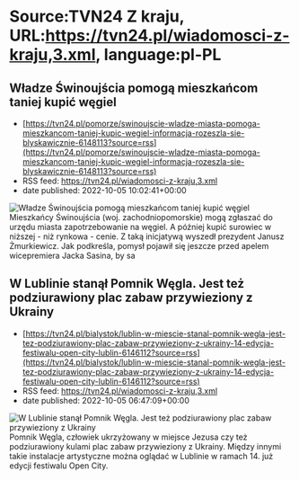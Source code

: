 # Source:TVN24 Z kraju, URL:https://tvn24.pl/wiadomosci-z-kraju,3.xml, language:pl-PL

## Władze Świnoujścia pomogą mieszkańcom taniej kupić węgiel
 - [https://tvn24.pl/pomorze/swinoujscie-wladze-miasta-pomoga-mieszkancom-taniej-kupic-wegiel-informacja-rozeszla-sie-blyskawicznie-6148113?source=rss](https://tvn24.pl/pomorze/swinoujscie-wladze-miasta-pomoga-mieszkancom-taniej-kupic-wegiel-informacja-rozeszla-sie-blyskawicznie-6148113?source=rss)
 - RSS feed: https://tvn24.pl/wiadomosci-z-kraju,3.xml
 - date published: 2022-10-05 10:02:41+00:00

<img alt="Władze Świnoujścia pomogą mieszkańcom taniej kupić węgiel" src="https://tvn24.pl/najnowsze/cdn-zdjecie-fj2m80-wegiel-w-porcie-w-swinoujsciu-6148132/alternates/LANDSCAPE_1280" />
    Mieszkańcy Świnoujścia (woj. zachodniopomorskie) mogą zgłaszać do urzędu miasta zapotrzebowanie na węgiel. A później kupić surowiec w niższej - niż rynkowa - cenie. Z taką inicjatywą wyszedł prezydent Janusz Żmurkiewicz. Jak podkreśla, pomysł pojawił się jeszcze przed apelem wicepremiera Jacka Sasina, by sa

## W Lublinie stanął Pomnik Węgla. Jest też podziurawiony plac zabaw przywieziony z Ukrainy
 - [https://tvn24.pl/bialystok/lublin-w-miescie-stanal-pomnik-wegla-jest-tez-podziurawiony-plac-zabaw-przywieziony-z-ukrainy-14-edycja-festiwalu-open-city-lublin-6146112?source=rss](https://tvn24.pl/bialystok/lublin-w-miescie-stanal-pomnik-wegla-jest-tez-podziurawiony-plac-zabaw-przywieziony-z-ukrainy-14-edycja-festiwalu-open-city-lublin-6146112?source=rss)
 - RSS feed: https://tvn24.pl/wiadomosci-z-kraju,3.xml
 - date published: 2022-10-05 06:47:09+00:00

<img alt="W Lublinie stanął Pomnik Węgla. Jest też podziurawiony plac zabaw przywieziony z Ukrainy  " src="https://tvn24.pl/najnowsze/cdn-zdjecie-336352-carbon-monument-pomnika-wegla-grzegorza-klamana-6146121/alternates/LANDSCAPE_1280" />
    Pomnik Węgla, człowiek ukrzyżowany w miejsce Jezusa czy też podziurawiony kulami plac zabaw przywieziony z Ukrainy. Między innymi takie instalacje artystyczne można oglądać w Lublinie w ramach 14. już edycji festiwalu Open City.

